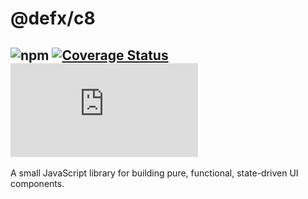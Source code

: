 # @defx/c8

## ![npm](https://img.shields.io/npm/v/@defx/c8.svg) [![Coverage Status](https://coveralls.io/repos/github/defx/c8/badge.svg?branch=master)](https://coveralls.io/github/defx/c8?branch=master) [![gzip size](https://img.badgesize.io/https://unpkg.com/@defx/c8/dist/c8.min.js?compression=gzip&label=gzip)]()

A small JavaScript library for building pure, functional, state-driven UI components.
